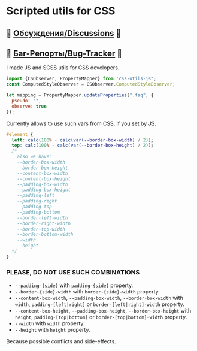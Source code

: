 # Scripted utils for CSS

## 💬 [Обсуждения/Discussions](https://github.com/helixd2s/about/discussions) 💬
## 🐞 [Баг-Репорты/Bug-Tracker](https://github.com/helixd2s/about/issues) 🐞

I made JS and SCSS utils for CSS developers. 

```js
import {CSObserver, PropertyMapper} from 'css-utils-js';
const ComputedStyleObserver = CSObserver.ComputedStyleObserver;

let mapping = PropertyMapper.updateProperties(".faq", {
  pseudo: "",
  observe: true
});
```

Currently allows to use such vars from CSS, if you set by JS.

```css
#element {
  left: calc(100% - calc(var(--border-box-width) / 2));
  top: calc(100% - calc(var(--border-box-height) / 2));
  /*
    also we have: 
    --border-box-width
    --border-box-height
    --content-box-width
    --content-box-height
    --padding-box-width
    --padding-box-height
    --padding-left
    --padding-right
    --padding-top
    --padding-bottom
    --border-left-width
    --border-right-width
    --border-top-width
    --border-bottom-width
    --width
    --height
  */
}
```

### **PLEASE, DO NOT USE SUCH COMBINATIONS**

- `--padding-{side}` with `padding-{side}` property.
- `--border-{side}-width` with `border-{side}-width` property.
- `--content-box-width`, `--padding-box-width`, `--border-box-width` with `width`, `padding-[left|right]` or `border-[left|right]-width` property.
- `--content-box-height`, `--padding-box-height`, `--border-box-height` with `height`, `padding-[top|bottom]` or `border-[top|bottom]-width` property.
- `--width` with `width` property.
- `--height` with `height` property.

Because possible conflicts and side-effects. 
